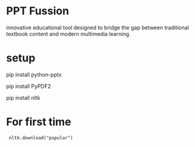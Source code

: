 # PPT Fussion
innovative educational tool designed to bridge the gap between traditional textbook content and modern multimedia learning.

# setup
pip install python-pptx

pip install PyPDF2

pip install nltk

# For first time 
<pre><code> nltk.download("popular")

